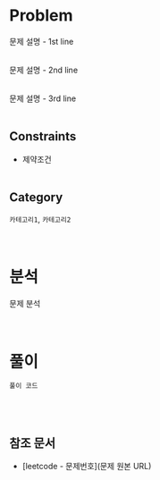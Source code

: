 # Problem
문제 설명 - 1st line
<br/><br/>

문제 설명 - 2nd line
<br/><br/>

문제 설명 - 3rd line
<br/><br/>

## Constraints
- 제약조건
<br/><br/>

## Category
`카테고리1`, `카테고리2`
<br/><br/><br/>

# 분석
문제 분석
<br/><br/><br/>

# 풀이
```java
풀이 코드
```
<br/><br/>

## 참조 문서
- [leetcode - 문제번호](문제 원본 URL)